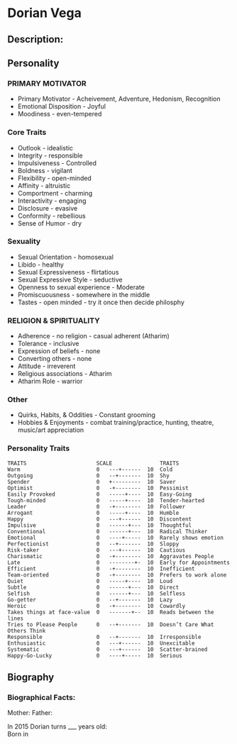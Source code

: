 # Dorian Vega

## Description:


## Personality

### PRIMARY MOTIVATOR
* Primary Motivator - Acheivement, Adventure, Hedonism, Recognition 
* Emotional Disposition - Joyful
* Moodiness - even-tempered

### Core Traits
* Outlook - idealistic
* Integrity - responsible
* Impulsiveness - Controlled
* Boldness - vigilant
* Flexibility - open-minded
* Affinity - altruistic
* Comportment - charming
* Interactivity - engaging
* Disclosure - evasive
* Conformity - rebellious
* Sense of Humor - dry

### Sexuality
* Sexual Orientation - homosexual
* Libido - healthy
* Sexual Expressiveness - flirtatious
* Sexual Expressive Style - seductive
* Openness to sexual experience - Moderate
* Promiscuousness - somewhere in the middle
* Tastes - open minded - try it once then decide philosphy

### RELIGION & SPIRITUALITY	
* Adherence - no religion - casual adherent (Atharim)
* Tolerance - inclusive
* Expression of beliefs - none
* Converting others - none
* Attitude - irreverent
* Religious associations - Atharim
* Atharim Role - warrior

### Other
* Quirks, Habits, & Oddities - Constant grooming
* Hobbies & Enjoyments - combat training/practice, hunting, theatre, music/art appreciation

### Personality Traits
	TRAITS	                    SCALE			    TRAITS
	Warm	                    0	---+------	10	Cold		
	Outgoing	                0	--+-------	10	Shy
	Spender	                    0	+---------	10	Saver
	Optimist	                0	-+--------	10	Pessimist
	Easily Provoked	            0	-----+----	10	Easy-Going
	Tough-minded	            0	-----+----	10	Tender-hearted
	Leader	                    0	-+--------	10	Follower
	Arrogant	                0	-----+----	10	Humble
	Happy	                    0	---+------	10	Discontent
	Impulsive	                0	------+---	10	Thoughtful
	Conventional	            0	------+---	10	Radical Thinker
	Emotional	                0	----+-----	10	Rarely shows emotion
	Perfectionist	            0	--+-------	10	Sloppy
	Risk-taker	                0	---+------	10	Cautious
	Charismatic	                0	-+--------	10	Aggravates People
	Late	                    0	--------+-	10	Early for Appointments
	Efficient	                0	-+--------	10	Inefficient
	Team-oriented	            0	-+--------	10	Prefers to work alone
	Quiet	                    0	-----+----	10	Loud
	Subtle	                    0	------+---	10	Direct
	Selfish	                    0	------+---	10	Selfless
	Go-getter	                0	--+-------	10	Lazy
	Heroic	                    0	-+--------	10	Cowardly
	Takes things at face-value	0	-------+--	10	Reads between the lines
	Tries to Please People	    0	--+-------	10	Doesn’t Care What Others Think
	Responsible	                0	--+-------	10	Irresponsible
	Enthusiastic	            0	---+------	10	Unexcitable
	Systematic	                0	---+------	10	Scatter-brained
	Happy-Go-Lucky	            0	----+-----	10	Serious
	
## Biography

### Biographical Facts:

Mother: 
Father: 

In 2015 Dorian turns ___ years old:  
Born in 